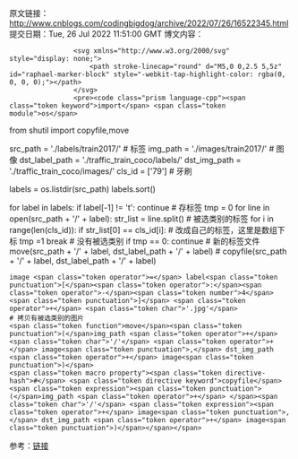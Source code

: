 原文链接：http://www.cnblogs.com/codingbigdog/archive/2022/07/26/16522345.html
提交日期：Tue, 26 Jul 2022 11:51:00 GMT
博文内容：

                    <svg xmlns="http://www.w3.org/2000/svg" style="display: none;">
                        <path stroke-linecap="round" d="M5,0 0,2.5 5,5z" id="raphael-marker-block" style="-webkit-tap-highlight-color: rgba(0, 0, 0, 0);"></path>
                    </svg>
                    <pre><code class="prism language-cpp"><span class="token keyword">import</span> <span class="token module">os</span>
from shutil <span class="token keyword">import</span> <span class="token module">copyfile</span><span class="token punctuation">,</span>move

src_path <span class="token operator">=</span> <span class="token char">'./labels/train2017/'</span>  # 标签
img_path <span class="token operator">=</span> <span class="token char">'./images/train2017/'</span>  # 图像
dst_label_path <span class="token operator">=</span> <span class="token char">'./traffic_train_coco/labels/'</span>
dst_img_path <span class="token operator">=</span> <span class="token char">'./traffic_train_coco/images/'</span>
cls_id <span class="token operator">=</span> <span class="token punctuation">[</span><span class="token char">'79'</span><span class="token punctuation">]</span>  # 牙刷

labels <span class="token operator">=</span> os<span class="token punctuation">.</span><span class="token function">listdir</span><span class="token punctuation">(</span>src_path<span class="token punctuation">)</span>
labels<span class="token punctuation">.</span><span class="token function">sort</span><span class="token punctuation">(</span><span class="token punctuation">)</span>

<span class="token keyword">for</span> label in labels<span class="token operator">:</span>
    <span class="token keyword">if</span> label<span class="token punctuation">[</span><span class="token operator">-</span><span class="token number">1</span><span class="token punctuation">]</span> <span class="token operator">!=</span> <span class="token char">'t'</span><span class="token operator">:</span>
        <span class="token keyword">continue</span>
    # 存标签
    tmp <span class="token operator">=</span> <span class="token number">0</span>
    <span class="token keyword">for</span> line in <span class="token function">open</span><span class="token punctuation">(</span>src_path <span class="token operator">+</span> <span class="token char">'/'</span> <span class="token operator">+</span> label<span class="token punctuation">)</span><span class="token operator">:</span>
        str_list <span class="token operator">=</span> line<span class="token punctuation">.</span><span class="token function">split</span><span class="token punctuation">(</span><span class="token punctuation">)</span>
        # 被选类别的标签
        <span class="token keyword">for</span> i in <span class="token function">range</span><span class="token punctuation">(</span><span class="token function">len</span><span class="token punctuation">(</span>cls_id<span class="token punctuation">)</span><span class="token punctuation">)</span><span class="token operator">:</span>
            <span class="token keyword">if</span> str_list<span class="token punctuation">[</span><span class="token number">0</span><span class="token punctuation">]</span> <span class="token operator">==</span> cls_id<span class="token punctuation">[</span>i<span class="token punctuation">]</span><span class="token operator">:</span>
                # 改成自己的标签，这里是数组下标
                tmp <span class="token operator">=</span><span class="token number">1</span>
                <span class="token keyword">break</span>
    # 没有被选类别
    <span class="token keyword">if</span> tmp <span class="token operator">==</span> <span class="token number">0</span><span class="token operator">:</span>
        <span class="token keyword">continue</span>
    # 新的标签文件
    <span class="token function">move</span><span class="token punctuation">(</span>src_path <span class="token operator">+</span> <span class="token char">'/'</span> <span class="token operator">+</span> label<span class="token punctuation">,</span> dst_label_path <span class="token operator">+</span> <span class="token char">'/'</span> <span class="token operator">+</span> label<span class="token punctuation">)</span>
    <span class="token macro property"><span class="token directive-hash">#</span> <span class="token directive keyword">copyfile</span><span class="token expression"><span class="token punctuation">(</span>src_path <span class="token operator">+</span> </span><span class="token char">'/'</span> <span class="token expression"><span class="token operator">+</span> label<span class="token punctuation">,</span> dst_label_path <span class="token operator">+</span> </span><span class="token char">'/'</span> <span class="token expression"><span class="token operator">+</span> label<span class="token punctuation">)</span></span></span>

    image <span class="token operator">=</span> label<span class="token punctuation">[</span><span class="token operator">:</span><span class="token operator">-</span><span class="token number">4</span><span class="token punctuation">]</span> <span class="token operator">+</span> <span class="token char">'.jpg'</span>
    # 拷贝有被选类别的图片
    <span class="token function">move</span><span class="token punctuation">(</span>img_path <span class="token operator">+</span> <span class="token char">'/'</span> <span class="token operator">+</span> image<span class="token punctuation">,</span> dst_img_path <span class="token operator">+</span> image<span class="token punctuation">)</span>
    <span class="token macro property"><span class="token directive-hash">#</span> <span class="token directive keyword">copyfile</span><span class="token expression"><span class="token punctuation">(</span>img_path <span class="token operator">+</span> </span><span class="token char">'/'</span> <span class="token expression"><span class="token operator">+</span> image<span class="token punctuation">,</span> dst_img_path <span class="token operator">+</span> image<span class="token punctuation">)</span></span></span>


</code></pre> 
<p>参考：<a href="https://blog.csdn.net/ManiacLook/article/details/121951887">链接</a></p>
                